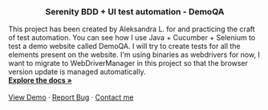 <!-- PROJECT LOGO -->
<br/>
<p align="left">
<h3 align="center">Serenity BDD + UI test automation - DemoQA</h3>
  <p align="left">
  This project has been created by Aleksandra L. for and practicing the craft of test automation. You can see how I use Java + Cucumber + Selenium to test a demo website called DemoQA. I will try to create tests for all the elements present on the website.
I'm using binaries as webdrivers for now, I want to migrate to WebDriverManager in this project so that the browser version update is managed automatically.<br/>
    <a href="https://github.com/othneildrew/Best-README-Template"><strong>Explore the docs »</strong></a>
    <br />
    <br />
    <a href="https://github.com/othneildrew/Best-README-Template">View Demo</a>
    ·
    <a href="https://github.com/othneildrew/Best-README-Template/issues">Report Bug</a>
    ·
    <a href="https://www.linkedin.com/in/lukicalek/">Contact me</a>
  </p>


